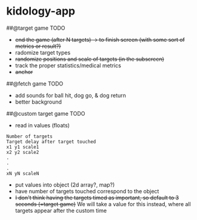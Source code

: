 kidology-app
============
##@target game TODO
* ~~end the game (after N targets) -> to finish screen (with some sort of metrics or result?)~~
* radomize target types
* ~~randomize positions and scale of targets (in the subscreen)~~
* track the proper statistics/medical metrics
* ~~anchor~~

##@fetch game TODO
* add sounds for ball hit, dog go, & dog return
* better background

##@custom target game TODO
* read in values (floats)
```
Number of targets
Target delay after target touched
x1 y1 scale1
x2 y2 scale2
.
.
.
xN yN scaleN
```
* put values into object (2d array?, map?)
* have number of targets touched correspond to the object
* ~~I don't think having the targets timed as important, so default to 3 seconds (=target game)~~ We will take a value for this instead, where all targets appear after the custom time
